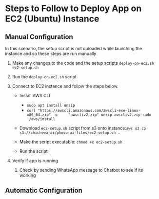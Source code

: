 # Steps to Follow to Deploy App on EC2 (Ubuntu) Instance
## Manual Configuration
In this scenario, the setup script is not uploaded while launching the instance
and so these steps are run manually
1. Make any changes to the code and the setup scripts
    ```deploy-on-ec2.sh```
    ```ec2-setup.sh```
2. Run the ```deploy-on-ec2.sh``` script
3. Connect to EC2 instance and follpw the steps below.

    - Install AWS CLI
        - ```sudo apt install unzip```
        - ```curl "https://awscli.amazonaws.com/awscli-exe-linux-x86_64.zip" -o     "awscliv2.zip" unzip awscliv2.zip sudo ./aws/install```

    - Download ```ec2-setup.sh``` script from s3 onto instance:```aws s3 cp s3://chichewa-ai/phoso-ai-files/ec2-setup.sh .```

    - Make the script executable: ```chmod +x ec2-setup.sh```

    - Run the script
5. Verify if app is running
    1. Check by sending WhatsApp message to Chatbot to see if its working

## Automatic Configuration


